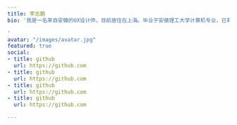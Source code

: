 ```yaml
---
title: 李志鹏
bio: '我是一名来自安徽的UX设计师，目前居住在上海。毕业于安徽理工大学计算机专业，已有5年的设计和产品相关经验。

'
avatar: "/images/avatar.jpg"
featured: true
social:
- title: github
  url: https://github.com
- title: github
  url: https://github.com
- title: github
  url: https://github.com
- title: github
  url: https://github.com

---
```

